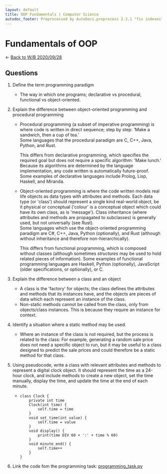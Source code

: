```yaml
---
layout: default
title: OOP Fundamentals | Computer Science
autodoc_footer: Preprocessed by AutoDocs.preprocess 2.3.1 "fix indexes" ⓒ Starwort, 2020
---
```


# Fundamentals of OOP

← [Back to W/B 2020/09/28](./index.html)

## Questions

01. Define the term programming paradigm
    - The way in which one programs; declarative vs procedural, functional vs object-oriented.
02. Explain the difference between object-oriented programming and procedural programming
    - Procedural programming (a subset of imperative programming) is where code is written in direct sequence; step by step: 'Make a sandwich, then a cup of tea.'  
    Some languages that the procedural paradigm are C, C++, Java, Python, and Rust.

        This differs from declarative programming, which specifies the required goal but does not require a specific algorithm: 'Make lunch.' Because its algorithms are determined by the language implementation, any code written is automatically future-proof.  
        Some examples of declarative languages include Prolog, Lisp, Haskell, and Miranda.
    - Object-oriented programming is where the code written models real life objects as data types with attributes and methods.
    Each data type (or 'class') should represent a single kind real-world object, be it physical or conceptual ('colour' is a conceptual object which could have its own class, as is 'message'). Class inheritance (where attributes and methods are propagated to subclasses) is generally used, but not universally (see Rust).  
        Some languages which use the object-oriented programming paradigm are C#, C++, Java, Python (optionally), and Rust (although without inheritance and therefore non-hierarchically).

        This differs from functional programming, which is composed without classes (although sometimes *structures* may be used to hold related pieces of information). Some examples of functional programming languages are Haskell, Python (optionally), JavaScript (older specifications, or optionally), or C.
03. Explain the difference between a class and an object
    - A class is the 'factory' for objects; the class defines the attributes and methods that its instances have, and the objects are pieces of data which each represent an instance of the class.
    - Non-static methods cannot be called from the class, only from objects/class instances. This is because they require an instance for context.
04. Identify a situation where a static method may be used.
    - Where an instance of the class is not required, but the process is related to the class: For example, generating a random sale price does not need a specific object to run, but it may be useful to a class designed to predict the sale prices and could therefore be a static method for that class.
05. Using pseudocode, write a class with relevant attributes and methods to represent a digital clock object. It should represent the time as a 24-hour clock, and include methods to create a new object, set the time manually, display the time, and update the time at the end of each minute.

    - ```psc
      class Clock {
          private int time
          Clock(int time) {
              self.time = time
          }
          void set_time(int value) {
              self.time = value
          }
          void display() {
              print(time DIV 60 + ':' + time % 60)
          }
          void minute_end() {
              self.time++
          }
      }
      ```

06. Link the code fom the programming task: [programming_task.py](./programming_task.py)